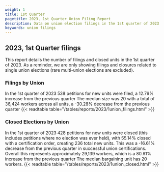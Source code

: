 ```yaml
---
weight: 1
title: 1st Quarter
pagetitle: 2023, 1st Quarter Union Filing Report
description: Data on union election filings in the 1st quarter of 2023
keywords: union filings
---
```


## 2023, 1st Quarter filings

This report details the number of filings and closed units in the 1st quarter of 2023. As a reminder, we are only showing filings and closures related to single union elections (rare multi-union elections are excluded).

### Filings by Union
In the 1st quarter of 2023 538 petitions for new units were filed, a 12.79% increase from the previous quarter The median size was 20 with a total of 36,424 workers across all units, a -30.28% decrease from the previous quarter
{{< readtable table="/tables/reports/2023/1union_filings.html" >}}

### Closed Elections by Union
In the 1st quarter of 2023 428 petitions for new units were closed (this includes petitions where no election was ever held), with 55.14% closed with a certification order, creating 236 total new units. This was a -16.61% decrease from the previous quarter in successful union certifications. Overall this represents approximately 29,139 workers, which is a 80.61% increase from the previous quarter The median bargaining unit has 20 workers.
{{< readtable table="/tables/reports/2023/1union_closed.html" >}}
